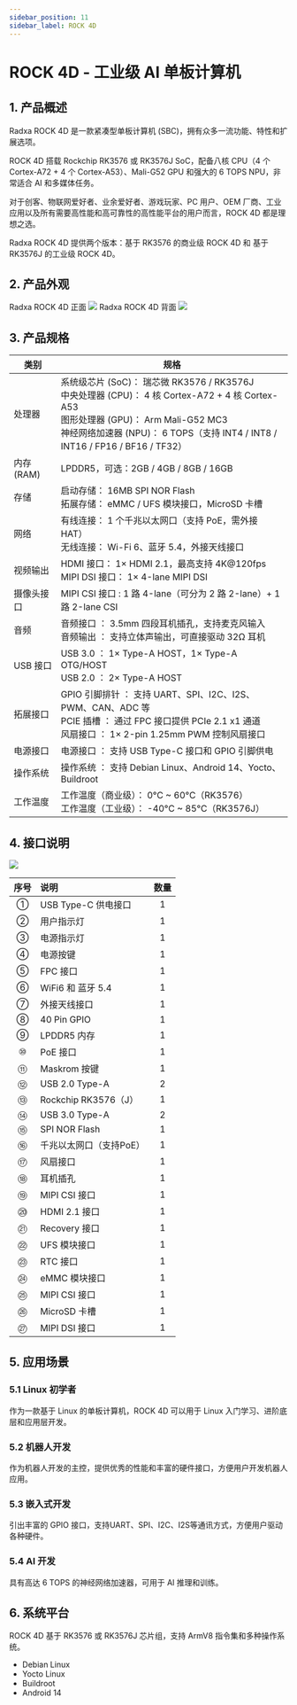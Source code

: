 ```yaml
---
sidebar_position: 11
sidebar_label: ROCK 4D
---
```


# ROCK 4D - 工业级 AI 单板计算机

## 1. 产品概述

Radxa ROCK 4D 是一款紧凑型单板计算机 (SBC)，拥有众多一流功能、特性和扩展选项。

ROCK 4D 搭载 Rockchip RK3576 或 RK3576J SoC，配备八核 CPU（4 个 Cortex-A72 + 4 个 Cortex-A53）、Mali-G52 GPU 和强大的 6 TOPS NPU，非常适合 AI 和多媒体任务。

对于创客、物联网爱好者、业余爱好者、游戏玩家、PC 用户、OEM 厂商、工业应用以及所有需要高性能和高可靠性的高性能平台的用户而言，ROCK 4D 都是理想之选。

Radxa ROCK 4D 提供两个版本：基于 RK3576 的商业级 ROCK 4D 和 基于 RK3576J 的工业级 ROCK 4D。

## 2. 产品外观

<div style={{textAlign: 'center'}}>
   Radxa ROCK 4D 正面
   <img src="/img/rock4/4d/rock4d-top.webp" style={{width: '100%', maxWidth: '800px'}} />
   Radxa ROCK 4D 背面
    <img src="/img/rock4/4d/rock4d-bottom.webp" style={{width: '100%', maxWidth: '800px'}} />
</div>

## 3. 产品规格

| 类别       | 规格                                                                                                                                                                                                                                 |
| ---------- | ------------------------------------------------------------------------------------------------------------------------------------------------------------------------------------------------------------------------------------ |
| 处理器     | 系统级芯片 (SoC)： 瑞芯微 RK3576 / RK3576J <br/> 中央处理器 (CPU)： 4 核 Cortex-A72 + 4 核 Cortex-A53 <br/> 图形处理器 (GPU)： Arm Mali-G52 MC3 <br/> 神经网络加速器 (NPU)： 6 TOPS（支持 INT4 / INT8 / INT16 / FP16 / BF16 / TF32） |
| 内存 (RAM) | LPDDR5，可选：2GB / 4GB / 8GB / 16GB                                                                                                                                                                                                 |
| 存储       | 启动存储： 16MB SPI NOR Flash <br/> 拓展存储： eMMC / UFS 模块接口，MicroSD 卡槽                                                                                                                                                     |
| 网络       | 有线连接： 1 个千兆以太网口（支持 PoE，需外接 HAT） <br/> 无线连接： Wi-Fi 6、蓝牙 5.4，外接天线接口                                                                                                                                 |
| 视频输出   | HDMI 接口： 1× HDMI 2.1，最高支持 4K@120fps <br/> MIPI DSI 接口： 1× 4-lane MIPI DSI                                                                                                                                                 |
| 摄像头接口 | MIPI CSI 接口 : 1 路 4-lane（可分为 2 路 2-lane）+ 1 路 2-lane CSI                                                                                                                                                                   |
| 音频       | 音频接口 ： 3.5mm 四段耳机插孔，支持麦克风输入 <br/> 音频输出 ： 支持立体声输出，可直接驱动 32Ω 耳机                                                                                                                                 |
| USB 接口   | USB 3.0 ： 1× Type-A HOST，1× Type-A OTG/HOST <br/> USB 2.0 ： 2× Type-A HOST                                                                                                                                                        |
| 拓展接口   | GPIO 引脚排针 ： 支持 UART、SPI、I2C、I2S、PWM、CAN、ADC 等 <br/> PCIE 插槽 ： 通过 FPC 接口提供 PCIe 2.1 x1 通道 <br/> 风扇接口 ： 1× 2-pin 1.25mm PWM 控制风扇接口                                                                 |
| 电源接口   | 电源接口 ： 支持 USB Type-C 接口和 GPIO 引脚供电                                                                                                                                                                                     |
| 操作系统   | 操作系统 ： 支持 Debian Linux、Android 14、Yocto、Buildroot                                                                                                                                                                          |
| 工作温度   | 工作温度（商业级）： 0°C ~ 60°C（RK3576） <br/> 工作温度（工业级）： -40°C ~ 85°C（RK3576J）                                                                                                                                         |

## 4. 接口说明

<div style={{textAlign: 'center'}}>
    <img src="/img/rock4/4d/rock4d-interface.webp" style={{width: '100%', maxWidth: '800px'}} />
</div>

| 序号 | 说明                    | 数量 |
| :--: | :---------------------- | :--: |
|  ①   | USB Type-C 供电接口     |  1   |
|  ②   | 用户指示灯              |  1   |
|  ③   | 电源指示灯              |  1   |
|  ④   | 电源按键                |  1   |
|  ⑤   | FPC 接口                |  1   |
|  ⑥   | WiFi6 和 蓝牙 5.4       |  1   |
|  ⑦   | 外接天线接口            |  1   |
|  ⑧   | 40 Pin GPIO             |  1   |
|  ⑨   | LPDDR5 内存             |  1   |
|  ⑩   | PoE 接口                |  1   |
|  ⑪   | Maskrom 按键            |  1   |
|  ⑫   | USB 2.0 Type-A          |  2   |
|  ⑬   | Rockchip RK3576（J）    |  1   |
|  ⑭   | USB 3.0 Type-A          |  2   |
|  ⑮   | SPI NOR Flash           |  1   |
|  ⑯   | 千兆以太网口（支持PoE） |  1   |
|  ⑰   | 风扇接口                |  1   |
|  ⑱   | 耳机插孔                |  1   |
|  ⑲   | MIPI CSI 接口           |  1   |
|  ⑳   | HDMI 2.1 接口           |  1   |
|  ㉑  | Recovery 接口           |  1   |
|  ㉒  | UFS 模块接口            |  1   |
|  ㉓  | RTC 接口                |  1   |
|  ㉔  | eMMC 模块接口           |  1   |
|  ㉕  | MIPI CSI 接口           |  1   |
|  ㉖  | MicroSD 卡槽            |  1   |
|  ㉗  | MIPI DSI 接口           |  1   |

## 5. 应用场景

### 5.1 Linux 初学者

作为一款基于 Linux 的单板计算机，ROCK 4D 可以用于 Linux 入门学习、进阶底层和应用层开发。

### 5.2 机器人开发

作为机器人开发的主控，提供优秀的性能和丰富的硬件接口，方便用户开发机器人应用。

### 5.3 嵌入式开发

引出丰富的 GPIO 接口，支持UART、SPI、I2C、I2S等通讯方式，方便用户驱动各种硬件。

### 5.4 AI 开发

具有高达 6 TOPS 的神经网络加速器，可用于 AI 推理和训练。

## 6. 系统平台

ROCK 4D 基于 RK3576 或 RK3576J 芯片组，支持 ArmV8 指令集和多种操作系统。

- Debian Linux
- Yocto Linux
- Buildroot
- Android 14
